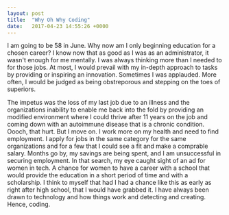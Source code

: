 ```yaml
---
layout: post
title:  "Why Oh Why Coding"
date:   2017-04-23 14:55:26 +0000
---
```



I am going to be 58 in June. Why now am I only beginning education for a chosen career? I know now that as good as I was as an administrator, it wasn't enough for me mentally. I was always thinking more than I needed to for those jobs. At most, I would prevail with my in-depth approach to tasks by providing or inspiring an innovation. Sometimes I was applauded. More often, I would be judged as being obstreporous and stepping on the toes of superiors.

The impetus was the loss of my last job due to an illness and the organizations inability to enable me back into the fold by providing an modified environment where I could thrive after 11 years on the job and coming down with an autoimmune disease that is a chronic condition. Oooch, that hurt. But I move on. I work more on my health and need to find employment.
I apply for jobs in the same category for the same organizations and for a few that I could see a fit and make a comprable salary. Months go by, my savings are being spent, and I am unsuccessful in securing employment. In that search, my eye caught sight of an ad for women in tech. A chance for women to have a career with a school that would provide the education in a short period of time and with a scholarship. I think to myself that had I had a chance like this as early as right after high school, that I would have grabbed it. I have always been drawn to technology and how things work and detecting and creating. Hence, coding.
